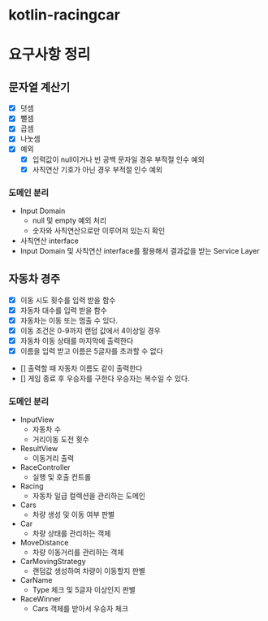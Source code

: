 # kotlin-racingcar
# 요구사항 정리

## 문자열 계산기
* [X] 덧셈
* [X] 뺄셈
* [X] 곱셈
* [X] 나눗셈
* [X] 예외
  * [X] 입력값이 null이거나 빈 공백 문자일 경우 부적절 인수 예외
  * [X] 사칙연산 기호가 아닌 경우 부적절 인수 예외

### 도메인 분리
* Input Domain
  * null 및 empty 예외 처리
  * 숫자와 사칙연산으로만 이루어져 있는지 확인
* 사칙연산 interface
* Input Domain 및 사칙연산 interface를 활용해서 결과값을 받는 Service Layer

## 자동차 경주
* [x] 이동 시도 횟수를 입력 받을 함수
* [x] 자동차 대수를 입력 받을 함수
* [x] 자동차는 이동 또는 멈출 수 있다.
* [x] 이동 조건은 0-9까지 랜덤 값에서 4이상일 경우
* [x] 자동차 이동 상태를 마지막에 출력한다
* [X] 이름을 입력 받고 이름은 5글자를 초과할 수 없다
* [] 출력할 때 자동차 이름도 같이 출력한다
* [] 게임 종료 후 우승자를 구한다 우승자는 복수일 수 있다.

### 도메인 분리
* InputView
  * 자동차 수
  * 거리이동 도전 횟수
* ResultView
  * 이동거리 출력
* RaceController
  * 실행 및 호출 컨트롤
* Racing
  * 자동차 일급 컬렉션을 관리하는 도메인
* Cars
  * 차량 생성 및 이동 여부 판별
* Car
  * 차량 상태를 관리하는 객체
* MoveDistance
  * 차량 이동거리를 관리하는 객체
* CarMovingStrategy
  * 랜덤값 생성하여 차량이 이동할지 판별
* CarName
  * Type 체크 및 5글자 이상인지 판별
* RaceWinner
  * Cars 객체를 받아서 우승자 체크
